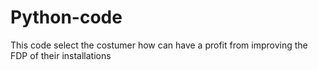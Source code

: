 # Python-code
This code select the costumer how can have a profit from improving the FDP of their installations
